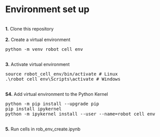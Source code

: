 # Environment set up
<br />
<b>1.</b> Clone this repository
<br/><br/>
<b>2.</b> Create a virtual environment 
<pre>
python -m venv robot_cell_env
</pre> 
<br/>
<b>3.</b> Activate virtual environment
<pre>
source robot_cell_env/bin/activate # Linux
.\robot_cell_env\Scripts\activate # Windows 
</pre>
<br/>
<b>S4.</b> Add virtual environment to the Python Kernel
<pre>
python -m pip install --upgrade pip
pip install ipykernel
python -m ipykernel install --user --name=robot_cell_env
</pre>
<br/>
<b>5.</b> Run cells in rob_env_create.ipynb
